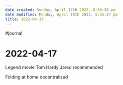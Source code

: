 ```yaml
---
date created: Sunday, April 17th 2022, 8:30:38 pm
date modified: Monday, April 18th 2022, 5:35:27 pm
title: 2022-04-17
---
```


#journal

# 2022-04-17

Legend movie Tom Hardy Jared recommended

Folding at home decentralized
